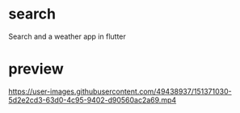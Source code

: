 # search

Search and a weather app in flutter

# preview

https://user-images.githubusercontent.com/49438937/151371030-5d2e2cd3-63d0-4c95-9402-d90560ac2a69.mp4



